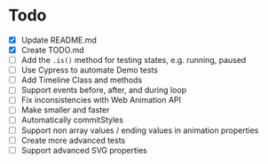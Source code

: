 # Todo

* [x] Update README.md
* [x] Create TODO.md
* [ ] Add the `.is()` method for testing states, e.g. running, paused 
* [ ] Use Cypress to automate Demo tests 
* [ ] Add Timeline Class and methods
* [ ] Support events before, after, and during loop
* [ ] Fix inconsistencies with Web Animation API
* [ ] Make smaller and faster
* [ ] Automatically commitStyles
* [ ] Support non array values / ending values in animation properties
* [ ] Create more advanced tests
* [ ] Support advanced SVG properties

